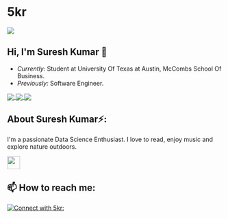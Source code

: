 # 5kr
![](./sk.gif)

<h2>Hi, I'm Suresh Kumar 👋</h2>

- <i>Currently:</i> Student at University Of Texas at Austin, McCombs School Of Business. 
- <i>Previously:</i> Software Engineer.

<a href="https://github.com/5kr/github-readme-stats">
  <img align="center" src="https://github-readme-stats.vercel.app/api?username=5kr&theme=radical"/>
</a>

<a href="https://github.com/5kr/github-readme-streak">
  <img align="center" src="https://github-readme-streak-stats.herokuapp.com/?user=5kr&theme=dark"/>
</a>


<a href="https://github.com/5kr/github-readme-stats">
  <img align="center" src="https://github-readme-stats.vercel.app/api/top-langs?username=5kr&theme=radical" />
</a>


<h2> About Suresh Kumar⚡:</h2>

I'm a passionate Data Science Enthusiast. I love to read, enjoy music and explore nature outdoors.

<img src="https://raw.githubusercontent.com/<OWNER>/<OWNER>/master/<GIF_NAME>.gif" width="30px">

<h2>📫 How to reach me:</h2>

<a href="mailto: e.sureshreddy@yahoo.in">![Connect with 5kr: ](https://img.shields.io/badge/yahoomail-D14836?style=for-the-badge&logo=mail&logoColor=white)
